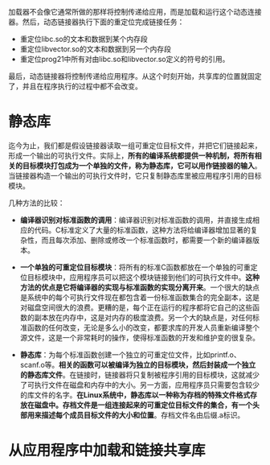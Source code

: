 

加载器不会像它通常所做的那样将控制传递给应用，而是加载和运行这个动态连接器。然后，动态链接器执行下面的重定位完成链接任务：

* 重定位libc.so的文本和数据到某个内存段
* 重定位libvector.so的文本和数据到另一个内存段
* 重定位prog21中所有对由libc.so和libvector.so定义的符号的引用。

最后，动态链接器将控制传递给应用程序。从这个时刻开始，共享库的位置就固定了，并且在程序执行的过程中都不会改变。



# 静态库

迄今为止，我们都是假设链接器读取一组可重定位目标文件，并把它们链接起来，形成一个输出的可执行文件。实际上，**所有的编译系统都提供一种机制，将所有相关的目标模块打包成为一个单独的文件，称为静态库，它可以用作链接器的输入**。当链接器构造一个输出的可执行文件时，它只复制静态库里被应用程序引用的目标模块。

几种方法的比较：

* **编译器识别对标准函数的调用**：编译器识别对标准函数的调用，并直接生成相应的代码。C标准定义了大量的标准函数，这种方法将给编译器增加显著的复杂性，而且每次添加、删除或修改一个标准函数时，都需要一个新的编译器版本。

* **一个单独的可重定位目标模块**：将所有的标准C函数都放在一个单独的可重定位目标模块中，应用程序员可以把这个模块链接到他们的可执行文件中。**这种方法的优点是它将编译器的实现与标准函数的实现分离开来**。一个很大的缺点是系统中的每个可执行文件现在都包含着一份标准函数集合的完全副本，这是对磁盘空间很大的浪费。更糟的是，每个正在运行的程序都将它自己的这些函数的副本放在内存中，这是对内存的极度浪费。另一个大的缺点是，对任何标准函数的任何改变，无论是多么小的改变，都要求库的开发人员重新编译整个源文件，这是一个非常耗时的操作，使得标准函数的开发和维护变的很复杂。

* **静态库**：为每个标准函数创建一个独立的可重定位文件，比如printf.o、scanf.o等。**相关的函数可以被编译为独立的目标模块，然后封装成一个独立的静态库文件**。在链接时，链接器将只复制被程序引用的目标模块，这就减少了可执行文件在磁盘和内存中的大小。另一方面，应用程序员只需要包含较少的库文件的名字。**在Linux系统中，静态库以一种称为存档的特殊文件格式存放在磁盘中。存档文件是一组连接起来的可重定位目标文件的集合，有一个头部用来描述每个成员目标文件的大小和位置**。存档文件名由后缀.a标识。





# 从应用程序中加载和链接共享库













































